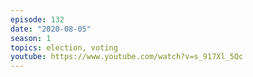 ```yaml
---
episode: 132
date: "2020-08-05"
season: 1
topics: election, voting
youtube: https://www.youtube.com/watch?v=s_917Xl_5Qc
---
```

